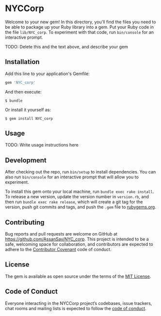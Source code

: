 # NYCCorp

Welcome to your new gem! In this directory, you'll find the files you need to be able to package up your Ruby library into a gem. Put your Ruby code in the file `lib/NYC_corp`. To experiment with that code, run `bin/console` for an interactive prompt.

TODO: Delete this and the text above, and describe your gem

## Installation

Add this line to your application's Gemfile:

```ruby
gem 'NYC_corp'
```

And then execute:

    $ bundle

Or install it yourself as:

    $ gem install NYC_corp

## Usage

TODO: Write usage instructions here

## Development

After checking out the repo, run `bin/setup` to install dependencies. You can also run `bin/console` for an interactive prompt that will allow you to experiment.

To install this gem onto your local machine, run `bundle exec rake install`. To release a new version, update the version number in `version.rb`, and then run `bundle exec rake release`, which will create a git tag for the version, push git commits and tags, and push the `.gem` file to [rubygems.org](https://rubygems.org).

## Contributing

Bug reports and pull requests are welcome on GitHub at https://github.com/AssanSav/NYC_corp. This project is intended to be a safe, welcoming space for collaboration, and contributors are expected to adhere to the [Contributor Covenant](http://contributor-covenant.org) code of conduct.

## License

The gem is available as open source under the terms of the [MIT License](https://opensource.org/licenses/MIT).

## Code of Conduct

Everyone interacting in the NYCCorp project’s codebases, issue trackers, chat rooms and mailing lists is expected to follow the [code of conduct](https://github.com/AssanSavNYC_corp/blob/master/CODE_OF_CONDUCT.md).
